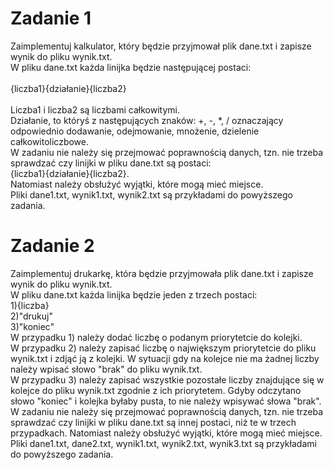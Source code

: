 # Zadanie 1
Zaimplementuj kalkulator, który będzie przyjmował plik dane.txt i zapisze wynik do pliku wynik.txt.
<br>
W pliku dane.txt każda linijka będzie następującej postaci:
<br>
<br>
{liczba1}{działanie}{liczba2}
<br>
<br>
Liczba1 i liczba2 są liczbami całkowitymi.
<br>
Działanie, to któryś z następujących znaków: +, -, *, /
oznaczający odpowiednio dodawanie, odejmowanie, mnożenie, dzielenie całkowitoliczbowe.
<br>
W zadaniu nie należy się przejmować poprawnością danych, tzn. nie trzeba sprawdzać czy linijki w pliku dane.txt są postaci:
<br>
{liczba1}{działanie}{liczba2}.
<br>
Natomiast należy obsłużyć wyjątki, które mogą mieć miejsce.
<br>
Pliki dane1.txt, wynik1.txt, wynik2.txt są przykładami do powyższego zadania.

# Zadanie 2
Zaimplementuj drukarkę, która będzie przyjmowała plik dane.txt i zapisze wynik do pliku wynik.txt.
<br>
W pliku dane.txt każda linijka będzie jeden z trzech postaci:
<br>
1){liczba}
<br>
2)"drukuj"
<br>
3)"koniec"
<br>
W przypadku 1) należy dodać liczbę o podanym priorytetcie do kolejki.
<br>
W przypadku 2) należy zapisać liczbę o największym priorytetcie do pliku wynik.txt i zdjąć ją z kolejki.
W sytuacji gdy na kolejce nie ma żadnej liczby należy wpisać słowo "brak" do pliku wynik.txt.
<br>
W przypadku 3) należy zapisać wszystkie pozostałe liczby znajdujące się w kolejce do pliku wynik.txt zgodnie z ich priorytetem.
Gdyby odczytano słowo "koniec" i kolejka byłaby pusta, to nie należy wpisywać słowa "brak".
<br>
W zadaniu nie należy się przejmować poprawnością danych, tzn. nie trzeba sprawdzać czy linijki w pliku dane.txt są innej postaci, niż te w trzech przypadkach.
Natomiast należy obsłużyć wyjątki, które mogą mieć miejsce.
<br>
Pliki dane1.txt, dane2.txt, wynik1.txt, wynik2.txt, wynik3.txt są przykładami do powyższego zadania.



